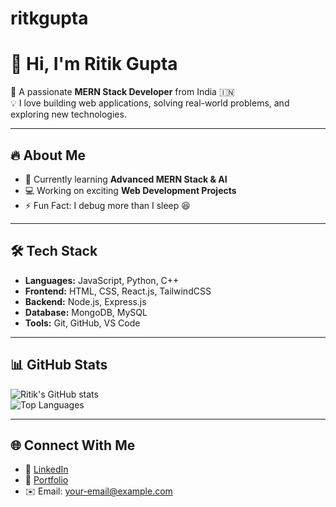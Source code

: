 # ritkgupta

# 👋 Hi, I'm Ritik Gupta  

🚀 A passionate **MERN Stack Developer** from India 🇮🇳  
💡 I love building web applications, solving real-world problems, and exploring new technologies.  

---

## 🔥 About Me
- 🌱 Currently learning **Advanced MERN Stack & AI**
- 💻 Working on exciting **Web Development Projects**
- ⚡ Fun Fact: I debug more than I sleep 😆  

---

## 🛠️ Tech Stack  
- **Languages:** JavaScript, Python, C++  
- **Frontend:** HTML, CSS, React.js, TailwindCSS  
- **Backend:** Node.js, Express.js  
- **Database:** MongoDB, MySQL  
- **Tools:** Git, GitHub, VS Code  

---

## 📊 GitHub Stats
![Ritik's GitHub stats](https://github-readme-stats.vercel.app/api?username=ritikgupta&show_icons=true&theme=radical)  
![Top Languages](https://github-readme-stats.vercel.app/api/top-langs/?username=ritikgupta&layout=compact&theme=radical)

---

## 🌐 Connect With Me  
- 💼 [LinkedIn](https://www.linkedin.com/in/ritikgupta90x)  
- 📂 [Portfolio](https://ritikportfolio01.netlify.app/)                              
- ✉️ Email: your-email@example.com  






